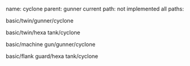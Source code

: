 name: cyclone
parent: gunner
current path: not implemented
all paths:

  basic/twin/gunner/cyclone

  basic/twin/hexa tank/cyclone

  basic/machine gun/gunner/cyclone

  basic/flank guard/hexa tank/cyclone
